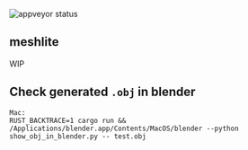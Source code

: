 ![appveyor status](https://ci.appveyor.com/api/projects/status/github/huxingyi/meshlite?branch=master&svg=true)

## meshlite
WIP

## Check generated `.obj` in blender
```
Mac:
RUST_BACKTRACE=1 cargo run && /Applications/blender.app/Contents/MacOS/blender --python show_obj_in_blender.py -- test.obj
```
